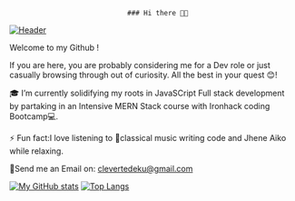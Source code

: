                                  ### Hi there 👋🏽
                       


[![Header](https://github.com/Cleverttech/readme_header.png "Header")](http://cleverttech.com/)


  Welcome to my Github !
  
 If you are here, you are probably considering me for a Dev role or just casually browsing through out of curiosity. All the best in your quest 😊!
 
 
🎓 I’m currently solidifying my roots in JavaSCript Full stack development by partaking in an Intensive MERN Stack course with Ironhack coding Bootcamp💻.

⚡ Fun fact:I love listening to 🎵classical music writing code and Jhene Aiko while relaxing.

📩Send me an Email on: clevertedeku@gmail.com

[![My GitHub stats](https://github-readme-stats.vercel.app/api?username=Cleverttech&hide=prs&show_icons=true&theme=dracula)](https://github.com/anuraghazra/github-readme-stats)
[![Top Langs](https://github-readme-stats.vercel.app/api/top-langs/?username=Cleverttech&layout=compact&theme=dracula)](https://github.com/Cleverttech/github-readme-stats)

